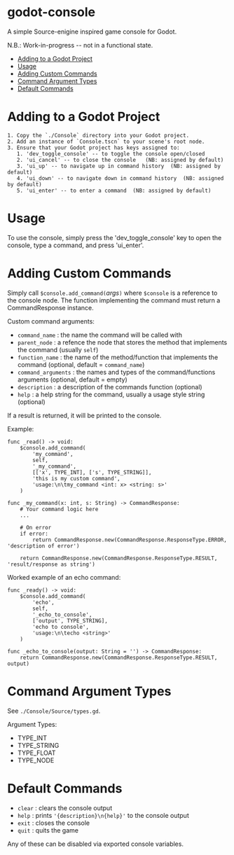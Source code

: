 # godot-console <!-- omit in toc -->
A simple Source-enigine inspired game console for Godot.

N.B.: Work-in-progress -- not in a functional state.

- [Adding to a Godot Project](#adding-to-a-godot-project)
- [Usage](#usage)
- [Adding Custom Commands](#adding-custom-commands)
- [Command Argument Types](#command-argument-types)
- [Default Commands](#default-commands)

# Adding to a Godot Project
    1. Copy the `./Console` directory into your Godot project.
    2. Add an instance of `Console.tscn` to your scene's root node.
    3. Ensure that your Godot project has keys assigned to:
       1. 'dev_toggle_console' -- to toggle the console open/closed
       2. 'ui_cancel' -- to close the console   (NB: assigned by default)
       3. 'ui_up' -- to navigate up in command history  (NB: assigned by default)
       4. 'ui_down' -- to navigate down in command history  (NB: assigned by default)
       5. 'ui_enter' -- to enter a command  (NB: assigned by default)

# Usage
To use the console, simply press the 'dev_toggle_console' key to open the console,
type a command, and press 'ui_enter'.

# Adding Custom Commands
Simply call `$console.add_command(`*args*`)` where `$console` is a reference to the
console node. The function implementing the command must return a CommandResponse instance.

Custom command arguments:
- `command_name` : the name the command will be called with
- `parent_node` : a refence the node that stores the method that implements the command (usually `self`)
- `function_name` : the name of the method/function that implements the command (optional, default = `command_name`)
- `command_arguments` : the names and types of the command/functions arguments (optional, default = empty)
- `description` : a description of the commands function (optional)
- `help` : a help string for the command, usually a usage style string (optional)

If a result is returned, it will be printed to the console.

Example:
```GDScript
func _read() -> void:
    $console.add_command(
        'my_command',
        self,
        '_my_command',
        [['x', TYPE_INT], ['s', TYPE_STRING]],
        'this is my custom command',
        'usage:\n\tmy_command <int: x> <string: s>'
    )

func _my_command(x: int, s: String) -> CommandResponse:
    # Your command logic here
    ...

    # On error
    if error:
        return CommandResponse.new(CommandResponse.ResponseType.ERROR, 'description of error')
    
    return CommandResponse.new(CommandResponse.ResponseType.RESULT, 'result/response as string')
```

Worked example of an echo command:
```GDScript
func _ready() -> void:
    $console.add_command(
        'echo',
        self,
        '_echo_to_console',
        ['output', TYPE_STRING],
        'echo to console',
        'usage:\n\techo <string>'
    )

func _echo_to_console(output: String = '') -> CommandResponse:
    return CommandResponse.new(CommandResponse.ResponseType.RESULT, output)
```

# Command Argument Types
See `./Console/Source/types.gd`.

Argument Types:
- TYPE_INT
- TYPE_STRING
- TYPE_FLOAT
- TYPE_NODE


# Default Commands
- `clear` : clears the console output
- `help` : prints `'{description}\n{help}'` to the console output
- `exit` : closes the console
- `quit` : quits the game

Any of these can be disabled via exported console variables.
